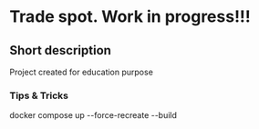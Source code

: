 # Trade spot. Work in progress!!!

## Short description
Project created for education purpose
### Tips & Tricks
docker compose up --force-recreate --build

